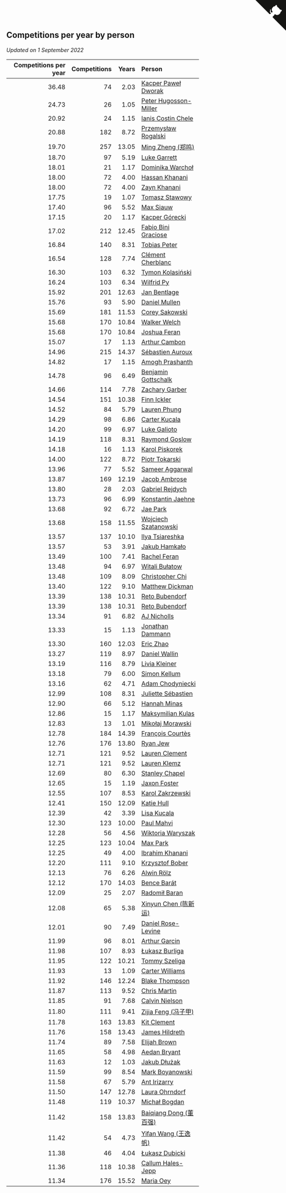 ## Competitions per year by person

*Updated on  1 September 2022*

| Competitions per year | Competitions | Years | Person |
| ---: | ---: | ---: | :--- |
| 36.48 | 74 | 2.03 | [Kacper Paweł Dworak](https://www.worldcubeassociation.org/persons/2020DWOR01) |
| 24.73 | 26 | 1.05 | [Peter Hugosson-Miller](https://www.worldcubeassociation.org/persons/2021HUGO01) |
| 20.92 | 24 | 1.15 | [Ianis Costin Chele](https://www.worldcubeassociation.org/persons/2021CHEL01) |
| 20.88 | 182 | 8.72 | [Przemysław Rogalski](https://www.worldcubeassociation.org/persons/2013ROGA02) |
| 19.70 | 257 | 13.05 | [Ming Zheng (郑鸣)](https://www.worldcubeassociation.org/persons/2009ZHEN11) |
| 18.70 | 97 | 5.19 | [Luke Garrett](https://www.worldcubeassociation.org/persons/2017GARR05) |
| 18.01 | 21 | 1.17 | [Dominika Warchoł](https://www.worldcubeassociation.org/persons/2021WARC01) |
| 18.00 | 72 | 4.00 | [Hassan Khanani](https://www.worldcubeassociation.org/persons/2018KHAN26) |
| 18.00 | 72 | 4.00 | [Zayn Khanani](https://www.worldcubeassociation.org/persons/2018KHAN28) |
| 17.75 | 19 | 1.07 | [Tomasz Stawowy](https://www.worldcubeassociation.org/persons/2021STAW01) |
| 17.40 | 96 | 5.52 | [Max Siauw](https://www.worldcubeassociation.org/persons/2017SIAU02) |
| 17.15 | 20 | 1.17 | [Kacper Górecki](https://www.worldcubeassociation.org/persons/2021GORE01) |
| 17.02 | 212 | 12.45 | [Fabio Bini Graciose](https://www.worldcubeassociation.org/persons/2010GRAC02) |
| 16.84 | 140 | 8.31 | [Tobias Peter](https://www.worldcubeassociation.org/persons/2014PETE03) |
| 16.54 | 128 | 7.74 | [Clément Cherblanc](https://www.worldcubeassociation.org/persons/2014CHER05) |
| 16.30 | 103 | 6.32 | [Tymon Kolasiński](https://www.worldcubeassociation.org/persons/2016KOLA02) |
| 16.24 | 103 | 6.34 | [Wilfrid Py](https://www.worldcubeassociation.org/persons/2016PYWI01) |
| 15.92 | 201 | 12.63 | [Jan Bentlage](https://www.worldcubeassociation.org/persons/2010BENT01) |
| 15.76 | 93 | 5.90 | [Daniel Mullen](https://www.worldcubeassociation.org/persons/2016MULL04) |
| 15.69 | 181 | 11.53 | [Corey Sakowski](https://www.worldcubeassociation.org/persons/2011SAKO01) |
| 15.68 | 170 | 10.84 | [Walker Welch](https://www.worldcubeassociation.org/persons/2011WELC01) |
| 15.68 | 170 | 10.84 | [Joshua Feran](https://www.worldcubeassociation.org/persons/2011FERA01) |
| 15.07 | 17 | 1.13 | [Arthur Cambon](https://www.worldcubeassociation.org/persons/2021CAMB01) |
| 14.96 | 215 | 14.37 | [Sébastien Auroux](https://www.worldcubeassociation.org/persons/2008AURO01) |
| 14.82 | 17 | 1.15 | [Amogh Prashanth](https://www.worldcubeassociation.org/persons/2021PRAS01) |
| 14.78 | 96 | 6.49 | [Benjamin Gottschalk](https://www.worldcubeassociation.org/persons/2016GOTT01) |
| 14.66 | 114 | 7.78 | [Zachary Garber](https://www.worldcubeassociation.org/persons/2014GARB01) |
| 14.54 | 151 | 10.38 | [Finn Ickler](https://www.worldcubeassociation.org/persons/2012ICKL01) |
| 14.52 | 84 | 5.79 | [Lauren Phung](https://www.worldcubeassociation.org/persons/2016PHUN02) |
| 14.29 | 98 | 6.86 | [Carter Kucala](https://www.worldcubeassociation.org/persons/2015KUCA01) |
| 14.20 | 99 | 6.97 | [Luke Galioto](https://www.worldcubeassociation.org/persons/2015GALI02) |
| 14.19 | 118 | 8.31 | [Raymond Goslow](https://www.worldcubeassociation.org/persons/2014GOSL01) |
| 14.18 | 16 | 1.13 | [Karol Piskorek](https://www.worldcubeassociation.org/persons/2021PISK01) |
| 14.00 | 122 | 8.72 | [Piotr Tokarski](https://www.worldcubeassociation.org/persons/2013TOKA01) |
| 13.96 | 77 | 5.52 | [Sameer Aggarwal](https://www.worldcubeassociation.org/persons/2017AGGA01) |
| 13.87 | 169 | 12.19 | [Jacob Ambrose](https://www.worldcubeassociation.org/persons/2010AMBR01) |
| 13.80 | 28 | 2.03 | [Gabriel Rejdych](https://www.worldcubeassociation.org/persons/2020REJD01) |
| 13.73 | 96 | 6.99 | [Konstantin Jaehne](https://www.worldcubeassociation.org/persons/2015JAEH01) |
| 13.68 | 92 | 6.72 | [Jae Park](https://www.worldcubeassociation.org/persons/2015PARK24) |
| 13.68 | 158 | 11.55 | [Wojciech Szatanowski](https://www.worldcubeassociation.org/persons/2011SZAT01) |
| 13.57 | 137 | 10.10 | [Ilya Tsiareshka](https://www.worldcubeassociation.org/persons/2012TERE01) |
| 13.57 | 53 | 3.91 | [Jakub Hamkało](https://www.worldcubeassociation.org/persons/2018HAMK01) |
| 13.49 | 100 | 7.41 | [Rachel Feran](https://www.worldcubeassociation.org/persons/2015FERA01) |
| 13.48 | 94 | 6.97 | [Witali Bułatow](https://www.worldcubeassociation.org/persons/2015BUAT01) |
| 13.48 | 109 | 8.09 | [Christopher Chi](https://www.worldcubeassociation.org/persons/2014CHIC01) |
| 13.40 | 122 | 9.10 | [Matthew Dickman](https://www.worldcubeassociation.org/persons/2013DICK01) |
| 13.39 | 138 | 10.31 | [Reto Bubendorf](https://www.worldcubeassociation.org/persons/2012BUBE01) |
| 13.39 | 138 | 10.31 | [Reto Bubendorf](https://www.worldcubeassociation.org/persons/2012BUBE01) |
| 13.34 | 91 | 6.82 | [AJ Nicholls](https://www.worldcubeassociation.org/persons/2015NICH04) |
| 13.33 | 15 | 1.13 | [Jonathan Dammann](https://www.worldcubeassociation.org/persons/2021DAMM01) |
| 13.30 | 160 | 12.03 | [Eric Zhao](https://www.worldcubeassociation.org/persons/2010ZHAO19) |
| 13.27 | 119 | 8.97 | [Daniel Wallin](https://www.worldcubeassociation.org/persons/2013WALL03) |
| 13.19 | 116 | 8.79 | [Livia Kleiner](https://www.worldcubeassociation.org/persons/2013KLEI03) |
| 13.18 | 79 | 6.00 | [Simon Kellum](https://www.worldcubeassociation.org/persons/2016KELL12) |
| 13.16 | 62 | 4.71 | [Adam Chodyniecki](https://www.worldcubeassociation.org/persons/2017CHOD02) |
| 12.99 | 108 | 8.31 | [Juliette Sébastien](https://www.worldcubeassociation.org/persons/2014SEBA01) |
| 12.90 | 66 | 5.12 | [Hannah Minas](https://www.worldcubeassociation.org/persons/2017MINA04) |
| 12.86 | 15 | 1.17 | [Maksymilian Kulas](https://www.worldcubeassociation.org/persons/2021KULA02) |
| 12.83 | 13 | 1.01 | [Mikołaj Morawski](https://www.worldcubeassociation.org/persons/2021MORA01) |
| 12.78 | 184 | 14.39 | [François Courtès](https://www.worldcubeassociation.org/persons/2008COUR01) |
| 12.76 | 176 | 13.80 | [Ryan Jew](https://www.worldcubeassociation.org/persons/2008JEWR01) |
| 12.71 | 121 | 9.52 | [Lauren Clement](https://www.worldcubeassociation.org/persons/2013KLEM01) |
| 12.71 | 121 | 9.52 | [Lauren Klemz](https://www.worldcubeassociation.org/persons/2013KLEM01) |
| 12.69 | 80 | 6.30 | [Stanley Chapel](https://www.worldcubeassociation.org/persons/2016CHAP04) |
| 12.65 | 15 | 1.19 | [Jaxon Foster](https://www.worldcubeassociation.org/persons/2021FOST01) |
| 12.55 | 107 | 8.53 | [Karol Zakrzewski](https://www.worldcubeassociation.org/persons/2014ZAKR01) |
| 12.41 | 150 | 12.09 | [Katie Hull](https://www.worldcubeassociation.org/persons/2010HULL01) |
| 12.39 | 42 | 3.39 | [Lisa Kucala](https://www.worldcubeassociation.org/persons/2019KUCA01) |
| 12.30 | 123 | 10.00 | [Paul Mahvi](https://www.worldcubeassociation.org/persons/2012MAHV01) |
| 12.28 | 56 | 4.56 | [Wiktoria Waryszak](https://www.worldcubeassociation.org/persons/2018WARY01) |
| 12.25 | 123 | 10.04 | [Max Park](https://www.worldcubeassociation.org/persons/2012PARK03) |
| 12.25 | 49 | 4.00 | [Ibrahim Khanani](https://www.worldcubeassociation.org/persons/2018KHAN27) |
| 12.20 | 111 | 9.10 | [Krzysztof Bober](https://www.worldcubeassociation.org/persons/2013BOBE01) |
| 12.13 | 76 | 6.26 | [Alwin Rölz](https://www.worldcubeassociation.org/persons/2016ROLZ01) |
| 12.12 | 170 | 14.03 | [Bence Barát](https://www.worldcubeassociation.org/persons/2008BARA01) |
| 12.09 | 25 | 2.07 | [Radomił Baran](https://www.worldcubeassociation.org/persons/2020BARA02) |
| 12.08 | 65 | 5.38 | [Xinyun Chen (陈新运)](https://www.worldcubeassociation.org/persons/2017CHEN36) |
| 12.01 | 90 | 7.49 | [Daniel Rose-Levine](https://www.worldcubeassociation.org/persons/2015ROSE01) |
| 11.99 | 96 | 8.01 | [Arthur Garcin](https://www.worldcubeassociation.org/persons/2014GARC27) |
| 11.98 | 107 | 8.93 | [Łukasz Burliga](https://www.worldcubeassociation.org/persons/2013BURL01) |
| 11.95 | 122 | 10.21 | [Tommy Szeliga](https://www.worldcubeassociation.org/persons/2012SZEL01) |
| 11.93 | 13 | 1.09 | [Carter Williams](https://www.worldcubeassociation.org/persons/2021WILL06) |
| 11.92 | 146 | 12.24 | [Blake Thompson](https://www.worldcubeassociation.org/persons/2010THOM03) |
| 11.87 | 113 | 9.52 | [Chris Martin](https://www.worldcubeassociation.org/persons/2013MART03) |
| 11.85 | 91 | 7.68 | [Calvin Nielson](https://www.worldcubeassociation.org/persons/2014NIEL03) |
| 11.80 | 111 | 9.41 | [Zijia Feng (冯子甲)](https://www.worldcubeassociation.org/persons/2013FENG02) |
| 11.78 | 163 | 13.83 | [Kit Clement](https://www.worldcubeassociation.org/persons/2008CLEM01) |
| 11.76 | 158 | 13.43 | [James Hildreth](https://www.worldcubeassociation.org/persons/2009HILD01) |
| 11.74 | 89 | 7.58 | [Elijah Brown](https://www.worldcubeassociation.org/persons/2015BROW03) |
| 11.65 | 58 | 4.98 | [Aedan Bryant](https://www.worldcubeassociation.org/persons/2017BRYA06) |
| 11.63 | 12 | 1.03 | [Jakub Dłużak](https://www.worldcubeassociation.org/persons/2021DLUZ01) |
| 11.59 | 99 | 8.54 | [Mark Boyanowski](https://www.worldcubeassociation.org/persons/2014BOYA01) |
| 11.58 | 67 | 5.79 | [Ant Irizarry](https://www.worldcubeassociation.org/persons/2016IRIZ02) |
| 11.50 | 147 | 12.78 | [Laura Ohrndorf](https://www.worldcubeassociation.org/persons/2009OHRN01) |
| 11.48 | 119 | 10.37 | [Michał Bogdan](https://www.worldcubeassociation.org/persons/2012BOGD01) |
| 11.42 | 158 | 13.83 | [Baiqiang Dong (董百强)](https://www.worldcubeassociation.org/persons/2008DONG06) |
| 11.42 | 54 | 4.73 | [Yifan Wang (王逸帆)](https://www.worldcubeassociation.org/persons/2017WANY29) |
| 11.38 | 46 | 4.04 | [Łukasz Dubicki](https://www.worldcubeassociation.org/persons/2018DUBI01) |
| 11.36 | 118 | 10.38 | [Callum Hales-Jepp](https://www.worldcubeassociation.org/persons/2012HALE01) |
| 11.34 | 176 | 15.52 | [Maria Oey](https://www.worldcubeassociation.org/persons/2007OEYM01) |


<a href="https://github.com/JustinTimeCuber/wca_statistics" class="github-corner" aria-label="View source on Github"><svg width="80" height="80" viewBox="0 0 250 250" style="fill:#151513; color:#fff; position: absolute; top: 0; border: 0; right: 0;" aria-hidden="true"><path d="M0,0 L115,115 L130,115 L142,142 L250,250 L250,0 Z"></path><path d="M128.3,109.0 C113.8,99.7 119.0,89.6 119.0,89.6 C122.0,82.7 120.5,78.6 120.5,78.6 C119.2,72.0 123.4,76.3 123.4,76.3 C127.3,80.9 125.5,87.3 125.5,87.3 C122.9,97.6 130.6,101.9 134.4,103.2" fill="currentColor" style="transform-origin: 130px 106px;" class="octo-arm"></path><path d="M115.0,115.0 C114.9,115.1 118.7,116.5 119.8,115.4 L133.7,101.6 C136.9,99.2 139.9,98.4 142.2,98.6 C133.8,88.0 127.5,74.4 143.8,58.0 C148.5,53.4 154.0,51.2 159.7,51.0 C160.3,49.4 163.2,43.6 171.4,40.1 C171.4,40.1 176.1,42.5 178.8,56.2 C183.1,58.6 187.2,61.8 190.9,65.4 C194.5,69.0 197.7,73.2 200.1,77.6 C213.8,80.2 216.3,84.9 216.3,84.9 C212.7,93.1 206.9,96.0 205.4,96.6 C205.1,102.4 203.0,107.8 198.3,112.5 C181.9,128.9 168.3,122.5 157.7,114.1 C157.9,116.9 156.7,120.9 152.7,124.9 L141.0,136.5 C139.8,137.7 141.6,141.9 141.8,141.8 Z" fill="currentColor" class="octo-body"></path></svg></a><style>.github-corner:hover .octo-arm{animation:octocat-wave 560ms ease-in-out}@keyframes octocat-wave{0%,100%{transform:rotate(0)}20%,60%{transform:rotate(-25deg)}40%,80%{transform:rotate(10deg)}}@media (max-width:500px){.github-corner:hover .octo-arm{animation:none}.github-corner .octo-arm{animation:octocat-wave 560ms ease-in-out}}</style>
